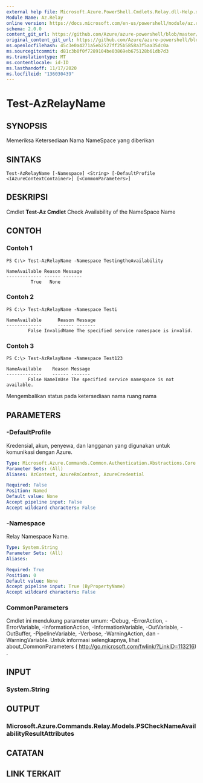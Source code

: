 ```yaml
---
external help file: Microsoft.Azure.PowerShell.Cmdlets.Relay.dll-Help.xml
Module Name: Az.Relay
online version: https://docs.microsoft.com/en-us/powershell/module/az.relay/test-azrelayname
schema: 2.0.0
content_git_url: https://github.com/Azure/azure-powershell/blob/master/src/Relay/Relay/help/Test-AzRelayName.md
original_content_git_url: https://github.com/Azure/azure-powershell/blob/master/src/Relay/Relay/help/Test-AzRelayName.md
ms.openlocfilehash: 45c3e0a4271a5eb2527ff25b5858a3f5aa35dc0a
ms.sourcegitcommit: d81c3b0f0f7289104be03869eb675128b61db7d3
ms.translationtype: MT
ms.contentlocale: id-ID
ms.lasthandoff: 11/17/2020
ms.locfileid: "136030439"
---
```

# Test-AzRelayName

## SYNOPSIS
Memeriksa Ketersediaan Nama NameSpace yang diberikan

## SINTAKS

```
Test-AzRelayName [-Namespace] <String> [-DefaultProfile <IAzureContextContainer>] [<CommonParameters>]
```

## DESKRIPSI
Cmdlet **Test-Az Cmdlet** Check Availability of the NameSpace Name

## CONTOH

### Contoh 1
```
PS C:\> Test-AzRelayName -Namespace TestingtheAvailability

NameAvailable Reason Message
------------- ------ -------
         True   None
```

### Contoh 2
```
PS C:\> Test-AzRelayName -Namespace Testi

NameAvailable      Reason Message
-------------      ------ -------
        False InvalidName The specified service namespace is invalid.
```

### Contoh 3
```
PS C:\> Test-AzRelayName -Namespace Test123

NameAvailable    Reason Message
-------------    ------ -------
        False NameInUse The specified service namespace is not available.
```

Mengembalikan status pada ketersediaan nama ruang nama

## PARAMETERS

### -DefaultProfile
Kredensial, akun, penyewa, dan langganan yang digunakan untuk komunikasi dengan Azure.

```yaml
Type: Microsoft.Azure.Commands.Common.Authentication.Abstractions.Core.IAzureContextContainer
Parameter Sets: (All)
Aliases: AzContext, AzureRmContext, AzureCredential

Required: False
Position: Named
Default value: None
Accept pipeline input: False
Accept wildcard characters: False
```

### -Namespace
Relay Namespace Name.

```yaml
Type: System.String
Parameter Sets: (All)
Aliases:

Required: True
Position: 0
Default value: None
Accept pipeline input: True (ByPropertyName)
Accept wildcard characters: False
```

### CommonParameters
Cmdlet ini mendukung parameter umum: -Debug, -ErrorAction, -ErrorVariable, -InformationAction, -InformationVariable, -OutVariable, -OutBuffer, -PipelineVariable, -Verbose, -WarningAction, dan -WarningVariable. Untuk informasi selengkapnya, lihat about_CommonParameters ( http://go.microsoft.com/fwlink/?LinkID=113216) .

## INPUT

### System.String

## OUTPUT

### Microsoft.Azure.Commands.Relay.Models.PSCheckNameAvailabilityResultAttributes

## CATATAN

## LINK TERKAIT
